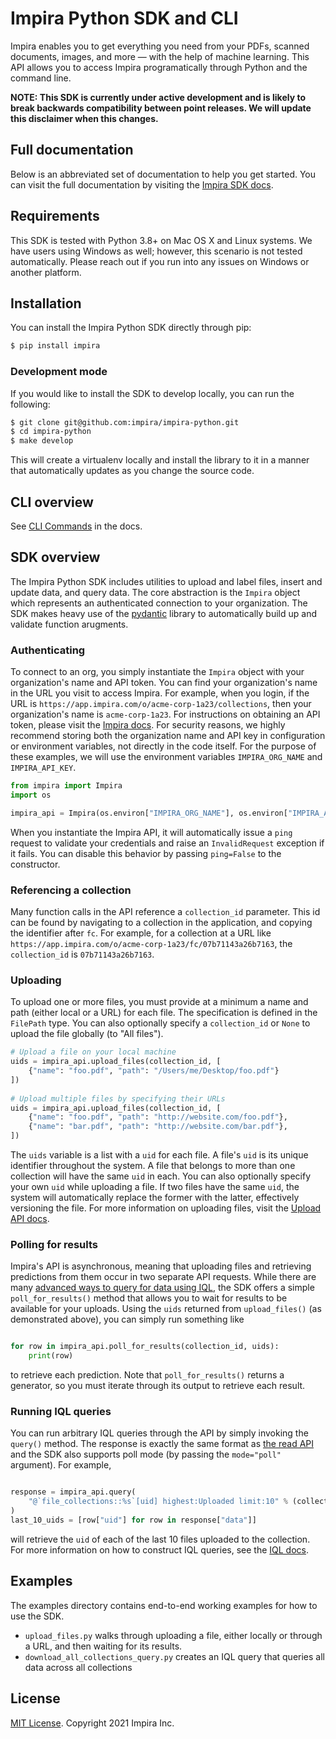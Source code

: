 # Impira Python SDK and CLI

Impira enables you to get everything you need from your PDFs, scanned documents, images, and more — with the help of machine learning. This API allows you to access Impira programatically through Python and the command line.

**NOTE: This SDK is currently under active development and is likely to break backwards compatibility between point releases. We will update this disclaimer when this changes.**

## Full documentation

Below is an abbreviated set of documentation to help you get started. You can visit the full documentation by visiting the [Impira SDK docs](https://impira.github.io/impira-python/index.html).

## Requirements

This SDK is tested with Python 3.8+ on Mac OS X and Linux systems. We have users using Windows as well; however, this scenario is not tested automatically. Please reach out if you run into any issues on Windows or another platform.

## Installation

You can install the Impira Python SDK directly through pip:

```bash
$ pip install impira
```

### Development mode

If you would like to install the SDK to develop locally, you can run the following:

```bash
$ git clone git@github.com:impira/impira-python.git
$ cd impira-python
$ make develop
```

This will create a virtualenv locally and install the library to it in a manner that automatically updates as you change the source code.

## CLI overview

See [CLI Commands](https://impira.github.io/impira-python/commands.html) in the docs.

## SDK overview

The Impira Python SDK includes utilities to upload and label files, insert and update data, and query data. The core abstraction is the `Impira` object which represents an authenticated connection to your organization. The SDK makes heavy use of the [pydantic](https://pydantic-docs.helpmanual.io/) library to automatically build up and validate function arugments.

### Authenticating

To connect to an org, you simply instantiate the `Impira` object with your organization's name and API token. You can find your organization's name in the URL you visit to access Impira. For example, when you login, if the URL is `https://app.impira.com/o/acme-corp-1a23/collections`, then your organization's name is `acme-corp-1a23`. For instructions on obtaining an API token, please visit the [Impira docs](https://www.impira.com/documentation/impira-read-api#toc-creating-an-api-token). For security reasons, we highly recommend storing both the organization name and API key in configuration or environment variables, not directly in the code itself. For the purpose of these examples, we will use the environment variables `IMPIRA_ORG_NAME` and `IMPIRA_API_KEY`.

```python
from impira import Impira
import os

impira_api = Impira(os.environ["IMPIRA_ORG_NAME"], os.environ["IMPIRA_API_KEY"])
```

When you instantiate the Impira API, it will automatically issue a `ping` request to validate your credentials and raise an `InvalidRequest` exception if it fails. You can disable this behavior by passing `ping=False` to the constructor.

### Referencing a collection

Many function calls in the API reference a `collection_id` parameter. This id can be found by navigating to a collection in the application, and copying the identifier after `fc`. For example, for a collection at a URL like `https://app.impira.com/o/acme-corp-1a23/fc/07b71143a26b7163`, the `collection_id` is `07b71143a26b7163`.

### Uploading

To upload one or more files, you must provide at a minimum a name and path (either local or a URL) for each file. The specification is defined in the `FilePath` type. You can also optionally specify a `collection_id` or `None` to upload the file globally (to "All files").

```python
# Upload a file on your local machine
uids = impira_api.upload_files(collection_id, [
    {"name": "foo.pdf", "path": "/Users/me/Desktop/foo.pdf"}
])
                                             
# Upload multiple files by specifying their URLs
uids = impira_api.upload_files(collection_id, [
    {"name": "foo.pdf", "path": "http://website.com/foo.pdf"},
    {"name": "bar.pdf", "path": "http://website.com/bar.pdf"},
])
```

The `uids` variable is a list with a `uid` for each file. A file's `uid` is its unique identifier throughout the system. A file that belongs to more than one collection will have the same `uid` in each. You can also optionally specify your own `uid` while uploading a file. If two files have the same `uid`, the system will automatically replace the former with the latter, effectively versioning the file. For more information on uploading files, visit the [Upload API docs](https://www.impira.com/documentation/impira-write-api).

### Polling for results

Impira's API is asynchronous, meaning that uploading files and retrieving predictions from them occur in two separate API requests. While there are many [advanced ways to query for data using IQL](https://www.impira.com/documentation/iql-for-advanced-queries), the SDK offers a simple `poll_for_results()` method that allows you to wait for results to be available for your uploads. Using the `uids` returned from `upload_files()` (as demonstrated above), you can simply run something like

```python

for row in impira_api.poll_for_results(collection_id, uids):
    print(row)
```

to retrieve each prediction. Note that `poll_for_results()` returns a generator, so you must iterate through its output to retrieve each result.

### Running IQL queries

You can run arbitrary IQL queries through the API by simply invoking the `query()` method. The response is exactly the same format as [the read API](https://www.impira.com/documentation/impira-read-api) and the SDK also supports poll mode (by passing the `mode="poll"` argument). For example,

```python

response = impira_api.query(
    "@`file_collections::%s`[uid] highest:Uploaded limit:10" % (collection_id)
)
last_10_uids = [row["uid"] for row in response["data"]]
```

will retrieve the `uid` of each of the last 10 files uploaded to the collection. For more information on how to construct IQL queries, see the [IQL docs](https://www.impira.com/documentation/iql-for-advanced-queries).

## Examples

The examples directory contains end-to-end working examples for how to use the SDK. 
* `upload_files.py` walks through uploading a file, either locally or through a URL, and then waiting for its results.
* `download_all_collections_query.py` creates an IQL query that queries all data across all collections

## License

[MIT License](LICENSE). Copyright 2021 Impira Inc.
